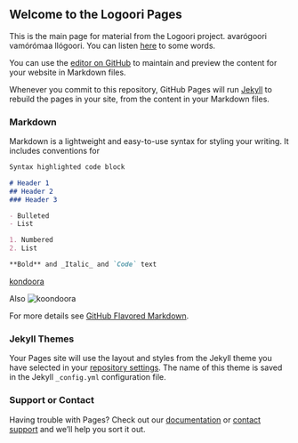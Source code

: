 ## Welcome to the Logoori Pages

This is the main page for material from the Logoori project.  avarógoori vamórómaa llógoori. You can listen [here](https://logoori.github.io/4TestJS.htm) to some words.

You can use the [editor on GitHub](https://github.com/Logoori/Logoori.github.io/edit/master/README.md) to maintain and preview the content for your website in Markdown files.

Whenever you commit to this repository, GitHub Pages will run [Jekyll](https://jekyllrb.com/) to rebuild the pages in your site, from the content in your Markdown files.

### Markdown

Markdown is a lightweight and easy-to-use syntax for styling your writing. It includes conventions for

```markdown
Syntax highlighted code block

# Header 1
## Header 2
### Header 3

- Bulleted
- List

1. Numbered
2. List

**Bold** and _Italic_ and `Code` text


```

[kondoora](https://github.com/Logoori/Logoori.github.io/blob/master/001.mp3/) 

Also ![koondoora](https://github.com/Logoori/Logoori.github.io/blob/master/001.mp3/)

For more details see [GitHub Flavored Markdown](https://guides.github.com/features/mastering-markdown/).

### Jekyll Themes

Your Pages site will use the layout and styles from the Jekyll theme you have selected in your [repository settings](https://github.com/Logoori/Logoori.github.io/settings). The name of this theme is saved in the Jekyll `_config.yml` configuration file.

### Support or Contact

Having trouble with Pages? Check out our [documentation](https://help.github.com/categories/github-pages-basics/) or [contact support](https://github.com/contact) and we’ll help you sort it out.
